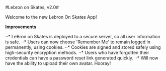 #Lebron on Skates, v2.0#

Welcome to the new Lebron On Skates App!

**Improvements**

⋅⋅* LeBron on Skates is deployed to a secure server, so all user information is safe.
⋅⋅* Users can now choose 'Remember Me' to remain logged in permanently, using cookies.
⋅⋅* Cookies are signed and stored safely using high-security encryption methods.
⋅⋅* Users who have forgotten their credentials can have a password reset link generated quickly.
⋅⋅* Will now have the ability to upload their own avatar.  Hooray!
